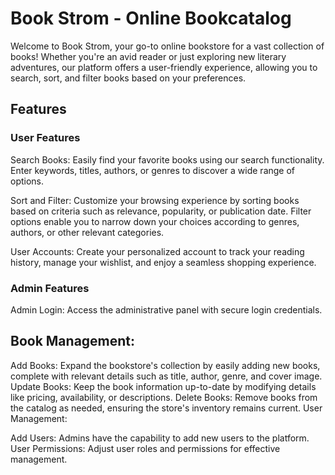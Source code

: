 # Book Strom - Online Bookcatalog #
Welcome to Book Strom, your go-to online bookstore for a vast collection of books! Whether you're an avid reader or just exploring new literary adventures, our platform offers a user-friendly experience, allowing you to search, sort, and filter books based on your preferences.

## Features ##
### User Features ### 
Search Books: Easily find your favorite books using our search functionality. Enter keywords, titles, authors, or genres to discover a wide range of options.

Sort and Filter: Customize your browsing experience by sorting books based on criteria such as relevance, popularity, or publication date. Filter options enable you to narrow down your choices according to genres, authors, or other relevant categories.

User Accounts: Create your personalized account to track your reading history, manage your wishlist, and enjoy a seamless shopping experience.

### Admin Features ###
Admin Login: Access the administrative panel with secure login credentials.

## Book Management: ##

Add Books: Expand the bookstore's collection by easily adding new books, complete with relevant details such as title, author, genre, and cover image.
Update Books: Keep the book information up-to-date by modifying details like pricing, availability, or descriptions.
Delete Books: Remove books from the catalog as needed, ensuring the store's inventory remains current.
User Management:

Add Users: Admins have the capability to add new users to the platform.
User Permissions: Adjust user roles and permissions for effective management.
